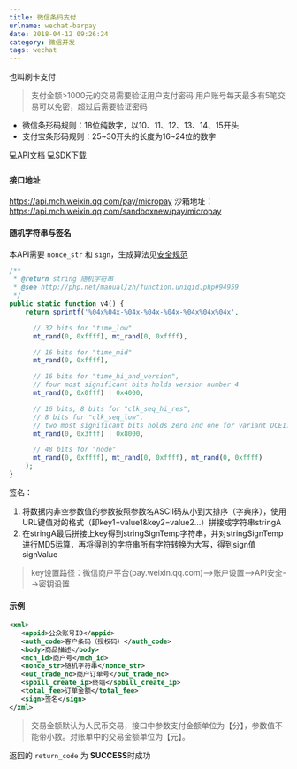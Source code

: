 ```yaml
---
title: 微信条码支付
urlname: wechat-barpay
date: 2018-04-12 09:26:24
category: 微信开发
tags: wechat
---
```

也叫刷卡支付

> 支付金额>1000元的交易需要验证用户支付密码
> 用户账号每天最多有5笔交易可以免密，超过后需要验证密码

- 微信条形码规则：18位纯数字，以10、11、12、13、14、15开头
- 支付宝条形码规则：25~30开头的长度为16~24位的数字

💻[API文档](https://pay.weixin.qq.com/wiki/doc/api/micropay.php?chapter=9_10&index=1)
💻[SDK下载](https://pay.weixin.qq.com/wiki/doc/api/micropay.php?chapter=11_1)

#### 接口地址
https://api.mch.weixin.qq.com/pay/micropay
沙箱地址：
https://api.mch.weixin.qq.com/sandboxnew/pay/micropay

#### 随机字符串与签名
本API需要 `nonce_str` 和 `sign`，生成算法见[安全规范](https://pay.weixin.qq.com/wiki/doc/api/micropay.php?chapter=4_3)

<!-- more -->

```php
/**
 * @return string 随机字符串
 * @see http://php.net/manual/zh/function.uniqid.php#94959
 */
public static function v4() {
    return sprintf('%04x%04x-%04x-%04x-%04x-%04x%04x%04x',

      // 32 bits for "time_low"
      mt_rand(0, 0xffff), mt_rand(0, 0xffff),

      // 16 bits for "time_mid"
      mt_rand(0, 0xffff),

      // 16 bits for "time_hi_and_version",
      // four most significant bits holds version number 4
      mt_rand(0, 0x0fff) | 0x4000,

      // 16 bits, 8 bits for "clk_seq_hi_res",
      // 8 bits for "clk_seq_low",
      // two most significant bits holds zero and one for variant DCE1.1
      mt_rand(0, 0x3fff) | 0x8000,

      // 48 bits for "node"
      mt_rand(0, 0xffff), mt_rand(0, 0xffff), mt_rand(0, 0xffff)
    );
}
```

签名：
1. 将数据内非空参数值的参数按照参数名ASCII码从小到大排序（字典序），使用URL键值对的格式（即key1=value1&key2=value2…）拼接成字符串stringA
2. 在stringA最后拼接上key得到stringSignTemp字符串，并对stringSignTemp进行MD5运算，再将得到的字符串所有字符转换为大写，得到sign值signValue

> key设置路径：微信商户平台(pay.weixin.qq.com)-->账户设置-->API安全-->密钥设置

#### 示例
```xml
<xml>
   <appid>公众账号ID</appid>
   <auth_code>客户条码（授权码）</auth_code>
   <body>商品描述</body>
   <mch_id>商户号</mch_id>
   <nonce_str>随机字符串</nonce_str>
   <out_trade_no>商户订单号</out_trade_no>
   <spbill_create_ip>终端</spbill_create_ip>
   <total_fee>订单金额</total_fee>
   <sign>签名</sign>
</xml> 
```

> 交易金额默认为人民币交易，接口中参数支付金额单位为【分】，参数值不能带小数。对账单中的交易金额单位为【元】。

返回的 `return_code` 为 **SUCCESS**时成功